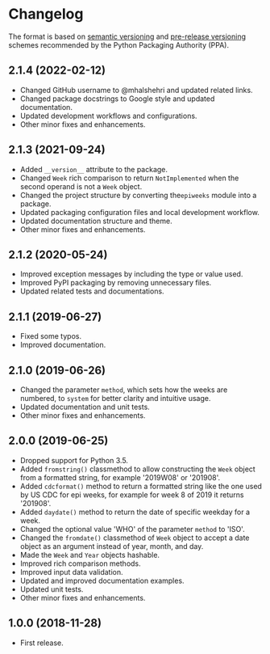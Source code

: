 # Changelog

The format is based on [semantic versioning] and [pre-release versioning]
schemes recommended by the Python Packaging Authority (PPA).

[semantic versioning]:
  https://packaging.python.org/guides/distributing-packages-using-setuptools/#semantic-versioning-preferred
[pre-release versioning]:
  https://packaging.python.org/guides/distributing-packages-using-setuptools/#pre-release-versioning

## 2.1.4 (2022-02-12)

- Changed GitHub username to @mhalshehri and updated related links.
- Changed package docstrings to Google style and updated documentation.
- Updated development workflows and configurations.
- Other minor fixes and enhancements.

## 2.1.3 (2021-09-24)

- Added `__version__` attribute to the package.
- Changed `Week` rich comparison to return `NotImplemented` when the second
  operand is not a `Week` object.
- Changed the project structure by converting the`epiweeks` module into a
  package.
- Updated packaging configuration files and local development workflow.
- Updated documentation structure and theme.
- Other minor fixes and enhancements.

## 2.1.2 (2020-05-24)

- Improved exception messages by including the type or value used.
- Improved PyPI packaging by removing unnecessary files.
- Updated related tests and documentations.

## 2.1.1 (2019-06-27)

- Fixed some typos.
- Improved documentation.

## 2.1.0 (2019-06-26)

- Changed the parameter `method`, which sets how the weeks are numbered, to
  `system` for better clarity and intuitive usage.
- Updated documentation and unit tests.
- Other minor fixes and enhancements.

## 2.0.0 (2019-06-25)

- Dropped support for Python 3.5.
- Added `fromstring()` classmethod to allow constructing the `Week` object from
  a formatted string, for example '2019W08' or '201908'.
- Added `cdcformat()` method to return a formatted string like the one used by
  US CDC for epi weeks, for example for week 8 of 2019 it returns '201908'.
- Added `daydate()` method to return the date of specific weekday for a week.
- Changed the optional value 'WHO' of the parameter `method` to 'ISO'.
- Changed the `fromdate()` classmethod of `Week` object to accept a date object
  as an argument instead of year, month, and day.
- Made the `Week` and `Year` objects hashable.
- Improved rich comparison methods.
- Improved input data validation.
- Updated and improved documentation examples.
- Updated unit tests.
- Other minor fixes and enhancements.

## 1.0.0 (2018-11-28)

- First release.
